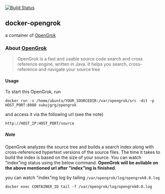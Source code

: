 [![Build Status](https://travis-ci.org/sukujgrg/docker-opengrok.svg?branch=master)](https://travis-ci.org/sukujgrg/docker-opengrok)

## docker-opengrok
a container of [OpenGrok](https://github.com/OpenGrok/OpenGrok)

### About [OpenGrok](https://github.com/OpenGrok/OpenGrok)

> OpenGrok is a fast and usable source code search and cross reference engine, written in Java. It helps you search, cross-reference and navigate your source tree

#### Usage

To start this OpenGrok, run
```
docker run -v /home/ubuntu/YOUR_SOURCEDIR:/var/opengrok/src -dit -p HOST_PORT:8080 sukujgrg/opengrok
```

and access it via the following url (see the note)
```
http://HOST_IP:HOST_PORT/source
```

##### Note
OpenGrok analyzes the source tree and builds a search index along with cross-referenced hypertext versions of the source files. The time it takes to build the index is based on the size of your source. You can watch "index"ing status using the below command. **OpenGrok will be avilable on the above mentioned url after "index"ing is finished**.

you can watch "index"ing log by tailing `/var/opengrok/log/opengrok0.0.log`
```
docker exec CONTAINER_ID tail -f /var/opengrok/log/opengrok0.0.log
```
